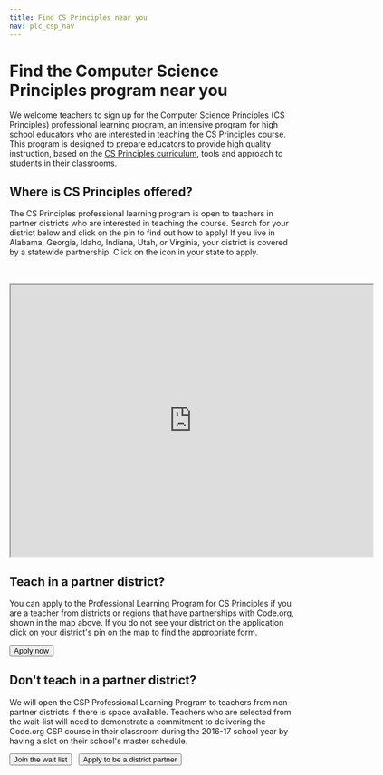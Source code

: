 ```yaml
---
title: Find CS Principles near you
nav: plc_csp_nav
---
```

# Find the Computer Science Principles program near you
We welcome teachers to sign up for the Computer Science Principles (CS Principles) professional learning program, an intensive program for high school educators who are interested in teaching the CS Principles course. This program is designed to prepare educators to provide high quality instruction, based on the [CS Principles curriculum](/educate/csp), tools and approach to students in their classrooms.


## Where is CS Principles offered?

The CS Principles professional learning program is open to teachers in partner districts who are interested in teaching the course. Search for your district below and click on the pin to find out how to apply! If you live in Alabama, Georgia, Idaho, Indiana, Utah, or Virginia, your district is covered by a statewide partnership. Click on the icon in your state to apply.


<br/> 
<br/>
<iframe src="https://www.google.com/maps/d/u/0/embed?mid=z3jxShb6X1IM.klJV05y9xdi4" width="640" height="480"></iframe>

## Teach in a partner district?

You can apply to the Professional Learning Program for CS Principles if you are a teacher from districts or regions that have partnerships with Code.org, shown in the map above. If you do not see your district on the application click on your district's pin on the map to find the appropriate form.

[<button>Apply now</button>](/educate/professional-learning/cs-principles-application)

## Don't teach in a partner district?

We will open the CSP Professional Learning Program to teachers from non-partner districts if there is space available.  Teachers who are selected from the wait-list will need to demonstrate a commitment to delivering the Code.org CSP course in their classroom during the 2016-17 school year by having a slot on their school's master schedule.

[<button>Join the wait list</button>](https://form.jotform.com/53365196731157) &nbsp;&nbsp;[<button>Apply to be a district partner</button>](/educate/districts)

